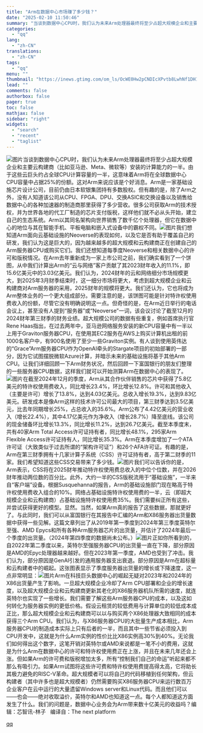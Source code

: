 ```yaml
---
title: "Arm在数据中心市场赚了多少钱？"
date: "2025-02-10 11:50:46"
summary: "当谈到数据中心CPU时，我们认为未来Arm处理器最终将至少占超大规模企业和主要云构建商（比如亚马逊、..."
categories:
  - "qq"
lang:
  - "zh-CN"
translations:
  - "zh-CN"
tags:
  - "qq"
menu: ""
thumbnail: "https://inews.gtimg.com/om_ls/OcWE0Hw2pCNDIcXPvtb8LwhNf1DH1K6Vj9_1PCTWN-0NMAA_640360/0"
lead: ""
comments: false
authorbox: false
pager: true
toc: false
mathjax: false
sidebar: "right"
widgets:
  - "search"
  - "recent"
  - "taglist"
---
```


![图片](https://inews.gtimg.com/om_bt/OdSHYFbUoqzTXTT3e1OOGDXitwW720vEFjDnJOj2_2aJ4AA/641)当谈到数据中心CPU时，我们认为未来Arm处理器最终将至少占超大规模企业和主要云构建商（比如亚马逊、Meta、微软等）安装的计算能力的一半。由于这些云巨头约占全球CPU计算容量的一半，这意味着Arm将在全球数据中心CPU容量中占据25%的份额。这对Arm来说应该是个好消息。Arm是一家基础设施芯片设计公司，目前仍由日本软银集团持有多数股权。但有趣的是，除了Arm之外，没有人知道该公司从CPU、FPGA、DPU、交换ASIC和交换设备以及销售给数据中心的各种加速器的制造商那里获得了多少营收。很多公司获取Arm的技术授权，并为世界各地的代工厂制造的芯片支付版税，这样他们就不必从头开始，建立自己的生态系统。Arm以其同名架构向世界销售了数千亿个处理器，但它在数据中心的地位与其在智能手机、平板电脑和嵌入式设备中的霸权不同。![图片](https://inews.gtimg.com/om_bt/O1mb3DVxCMzqQ3_R8hpxEW5kf0CIpdrc6gLQfAcHOxIs8AA/641)我们想知道Arm面向云基础设施的Neoverse的表现如何，以及它是否有助于覆盖自己的研发，我们认为这是巨大的，因为越来越多的超大规模和云构建商正在创建自己的Arm服务器CPU或购买它们。我们还想知道每季度Neoverse和相关数据中心的许可和版税情况。在Arm去年重新成为一家上市公司之前，我们确实看到了一个饼图，从中我们计算出Arm的“云与网络”客户贡献了其2023财年收入的11.1%，即15.6亿美元中的3.03亿美元。我们认为，2024财年的云和网络细分市场规模更大，到2025年3月财季结束时，这一细分市场将更大，考虑到超大规模企业和云构建商对Arm服务器的采用，2025财年的规模将更大。我们还认为，它也将成为Arm整体业务的一个更大组成部分。需要注意的是，该饼图可能是针对特许权使用费收入的份额，尽管它没有明确说明这一点。但奇怪的是，在Arm近日举行的电话会议上，甚至没有人提到“服务器”或“Neoverse”一词，该会议讨论了截至12月的2024财年第三财季的财务业绩。超大规模公司的数据有些重复，例如首席执行官Rene Haas指出，在过去两年中，亚马逊网络服务安装的新CPU容量中有一半以上用于Graviton服务器CPU，在使用其EC2服务在AWS上购买计算机出租的前1000名客户中，有900名使用了至少一些Graviton实例。有人谈到使用英伟达的“Grace”Arm服务器CPU作为OpenAI牵头的Stargate项目的初始部署的一部分，因为它试图摆脱微软Azure计算，并暗示未来的基础设施将基于其他Arm CPU。让我们详细回顾一下Arm财务状况，然后回顾一下富国银行的朋友们整理的一些服务器CPU数据，这样我们就可以开始测算Arm在数据中心的表现了。![图片](https://inews.gtimg.com/om_bt/OjzbKrrq4pgeYgh-V9YAl27xBZrIiweL1MLulsqdYSukMAA/641)在截至2024年12月的季度，Arm从其合作伙伴销售的芯片中获得了5.8亿美元的特许权使用费收入，同比增长23.4%，环比增长12.8%。许可和其他收入（主要是许可）增长了13.8%，达到4.03亿美元。总收入增长19.3%，达到9.83亿美元。研发成本是像Arm这样的技术许可公司最大的项目，第三财季达到3.5亿美元，比去年同期增长25%，占总收入的35.6%。Arm公布了4.42亿美元的营业收入（增长22.4%），其中4.17亿美元作为净收入（增长28.7%）降至底线。该公司的现金储备环比增长13.3%，同比增长11.2%，达到26.7亿美元。截至本季度末，共有40家Arm Total Access许可证持有者，同比增长48.1%，295家Arm Flexible Access许可证持有人，同比增长35.3%。Arm在本季度增加了一个ATA许可证（大致类似于过去所谓的“架构许可证”）和26个AFA许可证。有趣的是，Arm在第三财季拥有十几家计算子系统（CSS）许可证持有者，高于第二财季的11家。我们希望知道这些CSS交易带来了多少钱。![图片](https://inews.gtimg.com/om_bt/OvqjF6eKj_RL--wNXSYUrOB9XZplRUkaAY1h5IzxpMNXUAA/641)我们可以告诉你的是，Arm表示，CSS将在2025财年推动特许权使用费总收入的中位个位数，并在2026财年推动两位数的百分比。此外，大约一半的CSS版税流用于“基础设施”，一半来自“客户端”设备。根据Susquehanna的报告，Arm的基础设施部门现在略高于特许权使用费收入组合的10%。网络占基础设施特许权使用费的一半，云（即超大规模企业和云构建商）占基础设施特许权使用费35%。我们需要纠正所有这些，并尝试获得更好的模型。显然。当然，如果Arm真的报告了这些数据，那就更好了。与此同时，我们可以从富国银行在其报告中汇编的Arm和X86服务器出货量数据中获得一些见解。这篇文章列出了从2019年第一季度到2024年第三季度英特尔至强、AMD Epycs和所有各种Arm服务器芯片的出货量，并估计了2024年最后一个季度的出货量。（2024年第四季度的数据尚未公布。）![图片](https://inews.gtimg.com/om_bt/O9z_wOgO1ma_oe7fMamxJbQjQnEzZau-jbfbkjoNW53DgAA/641)正如你所看到的，自2022年第二季度以来，英特尔至强服务器CPU的出货量一直在下降，部分原因是AMD的Epyc处理器越来越好。但在2023年第一季度，AMD也受到了冲击。我们认为，部分原因是GenAI引发的通用服务器支出衰退。部分原因是Arm在超标量和云构建者中的崛起。这张图表显示了季度服务器出货量的增长或下降速度，这一点非常明显：![图片](https://inews.gtimg.com/om_bt/OJYHX2mpQxsBDstc4TbpSIOQrJF_d9RW0d-Mm3_ahFvJAAA/641)Arm在科技巨头数据中心的崛起无疑对2023年和2024年的X86出货量产生了影响。一旦超大规模企业冷却了Arm CPU部署和企业的增长速度，以及超大规模企业和云构建商更新其老化的X86服务器机队所需的速度，就连英特尔也实现了一些增长。我们需要了解这些Arm服务器CPU的成本，以及这如何转化为服务器实例的更低价格。假设云租赁的较低费用与计算单位的较低成本成正比，那么超大规模企业和云构建商可以以与购买两个X86处理器大致相同的成本获得三个Arm CPU。我们认为，与X86服务器CPU的大批量生产成本相比，Arm服务器CPU的制造成本实际上只有后者的一半，而且其中一些节省必须投入到CPU开发中，这就是为什么Arm实例的性价比比X86实例高30%到40%。无论我们如何得出这个数字，这笔开销对英特尔或AMD来说都是一笔不小的费用，这就是为什么Arm在数据中心的许可和特许权使用费正在上涨，并且在未来几年还会上涨。但如果Arm的许可费和版税增加太多，所有“控制我们自己的命运”听起来都不那么有吸引力。如果Arm试图将这些许可费和特许权使用费提高得太高，它将助长其极力避免的RISC-V革命。超大规模者可以将自己的代码移植到任何架构，但云构建者（其中许多也是超大规模者）仍然需要购买X86服务器CPU来运行数百万企业客户在云中运行的大量遗留Windows server和Linux代码。而且他们可以——也会——绝对收取溢价，英特尔和AMD也知道这一点。每个人都知道这方面发生了什么。我们的问题是，数据中心业务会为Arm带来数十亿美元的收益吗？编辑：芯智讯-林子   编译自：The next platform

[qq](https://new.qq.com/rain/a/20250210A03CKL00)
